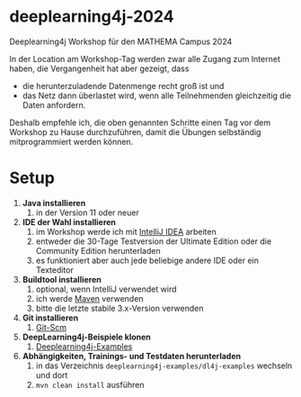 # deeplearning4j-2024
Deeplearning4j Workshop für den MATHEMA Campus 2024

In der Location am Workshop-Tag werden zwar alle Zugang zum Internet haben, die Vergangenheit hat aber gezeigt, dass
* die herunterzuladende Datenmenge recht groß ist und
* das Netz dann überlastet wird, wenn alle Teilnehmenden gleichzeitig die Daten anfordern.

Deshalb empfehle ich, die oben genannten Schritte einen Tag vor dem Workshop zu Hause durchzuführen, damit die Übungen selbständig mitprogrammiert werden können.


# Setup
1. **Java installieren**
   1. in der Version 11 oder neuer
2. **IDE der Wahl installieren**
   1. im Workshop werde ich mit [IntelliJ IDEA](https://www.jetbrains.com/idea/download/) arbeiten 
   2. entweder die 30-Tage Testversion der Ultimate Edition oder die Community Edition herunterladen
   3. es funktioniert aber auch jede beliebige andere IDE oder ein Texteditor
3. **Buildtool installieren**
   1. optional, wenn IntelliJ verwendet wird
   2. ich werde [Maven](https://maven.apache.org/download.cgi) verwenden
   3. bitte die letzte stabile 3.x-Version verwenden
4. **Git installieren**
   1. [Git-Scm](https://git-scm.com/downloads)
5. **DeepLearning4j-Beispiele klonen**
   1. [Deeplearning4j-Examples](https://github.com/deeplearning4j/deeplearning4j-examples.git)
6. **Abhängigkeiten, Trainings- und Testdaten herunterladen**
   1. in das Verzeichnis `deeplearning4j-examples/dl4j-examples` wechseln und dort
   2. `mvn clean install` ausführen
